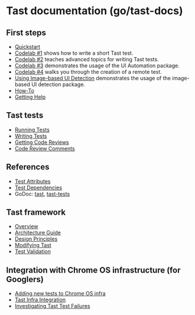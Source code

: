 # Tast documentation (go/tast-docs)

## First steps

*   [Quickstart](quickstart.md)
*   [Codelab #1](codelab_1.md) shows how to write a short Tast test.
*   [Codelab #2](codelab_2.md) teaches advanced topics for writing Tast tests.
*   [Codelab #3](codelab_3.md) demonstrates the usage of the UI Automation package.
*   [Codelab #4](codelab_4.md) walks you through the creation of a remote test.
*   [Using Image-based UI Detection](using_uidetection.md) demonstrates the
    usage of the image-based UI detection package.
*   [How-To](howto.md)
*   [Getting Help](getting_help.md)

## Tast tests

*   [Running Tests](running_tests.md)
*   [Writing Tests](writing_tests.md)
*   [Getting Code Reviews](code_reviews.md)
*   [Code Review Comments](code_review_comments.md)

## References

*   [Test Attributes](test_attributes.md)
*   [Test Dependencies](test_dependencies.md)
*   GoDoc:
    [tast](https://godoc.org/chromium.googlesource.com/chromiumos/platform/tast.git/src),
    [tast-tests](https://godoc.org/chromium.googlesource.com/chromiumos/platform/tast-tests.git/src)

## Tast framework

*   [Overview](overview.md)
*   [Architecture Guide](ARCHITECTURE.md)
*   [Design Principles](design_principles.md)
*   [Modifying Tast](modifying_tast.md)
*   [Test Validation](test_validation.md)

## Integration with Chrome OS infrastructure (for Googlers)

*   [Adding new tests to Chrome OS infra](http://go/tast-add-test)
*   [Tast Infra Integration](http://go/tast-infra)
*   [Investigating Tast Test Failures](http://go/tast-failures)
